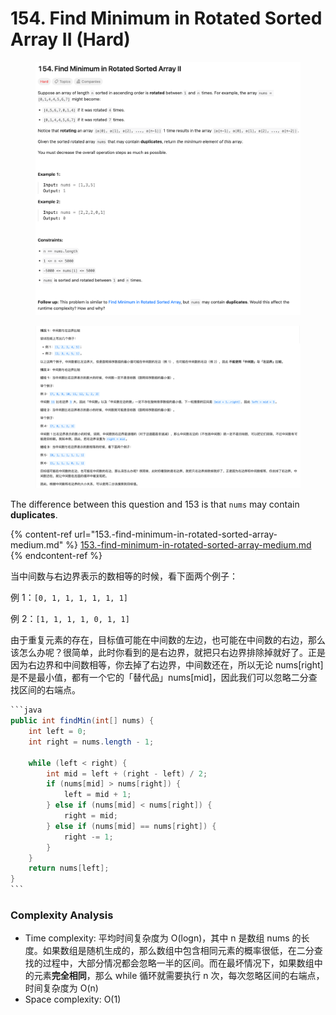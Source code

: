 # 154. Find Minimum in Rotated Sorted Array II (Hard)

<figure><img src="../../../.gitbook/assets/image (24) (1) (1).png" alt=""><figcaption></figcaption></figure>

<figure><img src="../../../.gitbook/assets/image (25) (1) (1).png" alt=""><figcaption></figcaption></figure>

The difference between this question and 153 is that `nums` may contain **duplicates**.

{% content-ref url="153.-find-minimum-in-rotated-sorted-array-medium.md" %}
[153.-find-minimum-in-rotated-sorted-array-medium.md](153.-find-minimum-in-rotated-sorted-array-medium.md)
{% endcontent-ref %}

当中间数与右边界表示的数相等的时候，看下面两个例子：

例 1：`[0, 1, 1, 1, 1, 1, 1]`

例 2：`[1, 1, 1, 1, 0, 1, 1]`

由于重复元素的存在，目标值可能在中间数的左边，也可能在中间数的右边，那么该怎么办呢？很简单，此时你看到的是右边界，就把只右边界排除掉就好了。正是因为右边界和中间数相等，你去掉了右边界，中间数还在，所以无论 nums\[right]是不是最小值，都有一个它的「替代品」nums\[mid]，因此我们可以忽略二分查找区间的右端点。

````java
```java
public int findMin(int[] nums) {
    int left = 0;
    int right = nums.length - 1;

    while (left < right) {
        int mid = left + (right - left) / 2;
        if (nums[mid] > nums[right]) {
            left = mid + 1;
        } else if (nums[mid] < nums[right]) {
            right = mid;
        } else if (nums[mid] == nums[right]) {
            right -= 1;
        }
    }
    return nums[left];
}
```
````

### Complexity Analysis

* Time complexity: 平均时间复杂度为 O(log⁡n)，其中 n 是数组 nums 的长度。如果数组是随机生成的，那么数组中包含相同元素的概率很低，在二分查找的过程中，大部分情况都会忽略一半的区间。而在最坏情况下，如果数组中的元素**完全相同**，那么 while 循环就需要执行 n 次，每次忽略区间的右端点，时间复杂度为 O(n)
* Space complexity: O(1)
